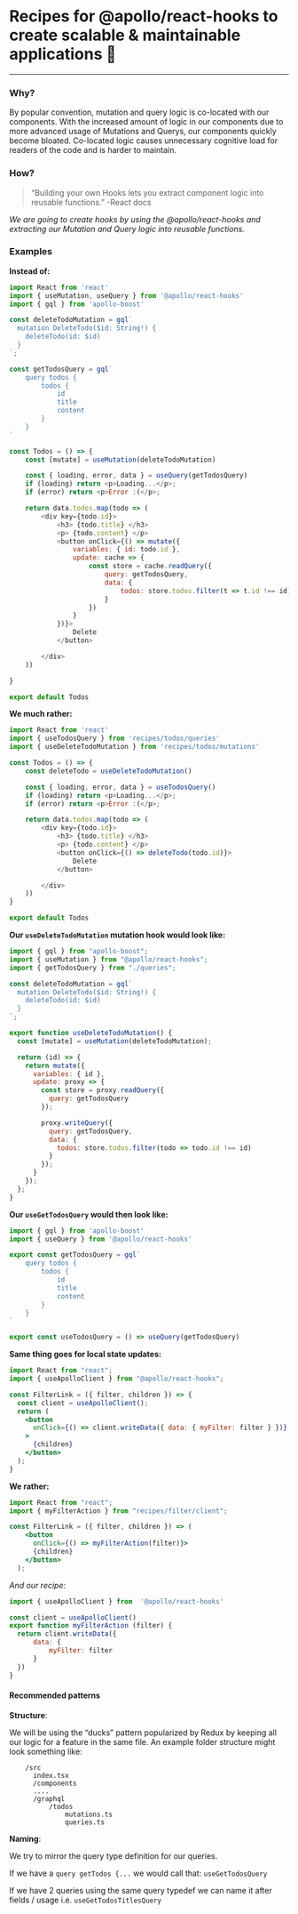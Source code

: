 
# Recipes for @apollo/react-hooks to create scalable & maintainable applications 🚀
___

### Why?
By popular convention, mutation and query logic is co-located with our components.
With the increased amount of logic in our components due to more advanced usage of Mutations and Querys, our components quickly become bloated. Co-located logic causes unnecessary cognitive load for readers of the code and is harder to maintain. 

### How?

> “Building your own Hooks lets you extract component logic into reusable functions.”
-React docs

*We are going to create hooks by using the @apollo/react-hooks and extracting our Mutation and Query logic into reusable functions.*

### Examples
**Instead of:**
```javascript
import React from 'react'
import { useMutation, useQuery } from '@apollo/react-hooks'
import { gql } from 'apollo-boost'

const deleteTodoMutation = gql`
  mutation DeleteTodo($id: String!) {
    deleteTodo(id: $id)
  }
`;

const getTodosQuery = gql`
    query todos {
        todos {
            id
            title
            content
        }
    }
`

const Todos = () => {
    const [mutate] = useMutation(deleteTodoMutation)

    const { loading, error, data } = useQuery(getTodosQuery)
    if (loading) return <p>Loading...</p>;
    if (error) return <p>Error :(</p>;

    return data.todos.map(todo => (
        <div key={todo.id}>
            <h3> {todo.title} </h3>
            <p> {todo.content} </p>
            <button onClick={() => mutate({
                variables: { id: todo.id },
                update: cache => {
                    const store = cache.readQuery({
                        query: getTodosQuery,
                        data: {
                            todos: store.todos.filter(t => t.id !== id)
                        }
                    })
                }
            })}>
                Delete
            </button>

        </div>
    ))

}

export default Todos
```



**We much rather:**
```javascript
import React from 'react'
import { useTodosQuery } from 'recipes/todos/queries'
import { useDeleteTodoMutation } from 'recipes/todos/mutations'

const Todos = () => {
    const deleteTodo = useDeleteTodoMutation()

    const { loading, error, data } = useTodosQuery()
    if (loading) return <p>Loading...</p>;
    if (error) return <p>Error :(</p>;

    return data.todos.map(todo => (
        <div key={todo.id}>
            <h3> {todo.title} </h3>
            <p> {todo.content} </p>
            <button onClick={() => deleteTodo(todo.id)}>
                Delete
            </button>

        </div>
    ))
}

export default Todos
```


**Our `useDeleteTodoMutation` mutation hook would look like:**
```javascript
import { gql } from "apollo-boost";
import { useMutation } from "@apollo/react-hooks";
import { getTodosQuery } from "./queries";

const deleteTodoMutation = gql`
  mutation DeleteTodo($id: String!) {
    deleteTodo(id: $id)
  }
`;

export function useDeleteTodoMutation() {
  const [mutate] = useMutation(deleteTodoMutation);

  return (id) => {
    return mutate({
      variables: { id },
      update: proxy => {
        const store = proxy.readQuery({
          query: getTodosQuery
        });

        proxy.writeQuery({
          query: getTodosQuery,
          data: {
            todos: store.todos.filter(todo => todo.id !== id)
          }
        });
      }
    });
  };
}

```

**Our `useGetTodosQuery` would then look like:**
```typescript
import { gql } from 'apollo-boost'
import { useQuery } from '@apollo/react-hooks'

export const getTodosQuery = gql`
    query todos {
        todos {
            id
            title
            content
        }
    }
`

export const useTodosQuery = () => useQuery(getTodosQuery)
```

**Same thing goes for local state updates:**
```jsx
import React from "react";
import { useApolloClient } from "@apollo/react-hooks";

const FilterLink = ({ filter, children }) => {
  const client = useApolloClient();
  return (
    <button
      onClick={() => client.writeData({ data: { myFilter: filter } })}
    >
      {children}
    </button>
  );
}
```
**We rather:**
```jsx
import React from "react";
import { myFilterAction } from "recipes/filter/client";

const FilterLink = ({ filter, children }) => (
    <button
      onClick={() => myFilterAction(filter)}>
      {children}
    </button>
  );
```
*And our recipe:*
```javascript
import { useApolloClient } from  '@apollo/react-hooks'

const client = useApolloClient()
export function myFilterAction (filter) {
  return client.writeData({
	  data: {
		  myFilter: filter
	  }
  })
}
```

#### Recommended patterns 
**Structure**:

We will be using the “ducks” pattern popularized by Redux by keeping all our logic for a feature in the same file.
An example folder structure might look something like:
```
    /src
      index.tsx
      /components
      ....
      /graphql
          /todos
              mutations.ts
              queries.ts
```


  **Naming**:
   
  We try to mirror the query type definition for our queries.
  
  If we have a `query getTodos {...` we would call that: `useGetTodosQuery`
    
  If we have 2 queries using the same query typedef we can name it after fields / usage i.e.
  `useGetTodosTitlesQuery`
